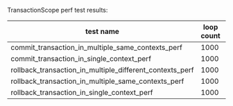 TransactionScope perf test results:

| test name                                                | loop count | elapsed          |
|----------------------------------------------------------|------------|------------------|
| commit_transaction_in_multiple_same_contexts_perf        | 1000       | 00:00:06.1243420 |
| commit_transaction_in_single_context_perf                | 1000       | 00:00:04.4680017 |
| rollback_transaction_in_multiple_different_contexts_perf | 1000       | 00:00:08.3109921 |
| rollback_transaction_in_multiple_same_contexts_perf      | 1000       | 00:00:05.2899681 |
| rollback_transaction_in_single_context_perf              | 1000       | 00:00:04.3460997 |
